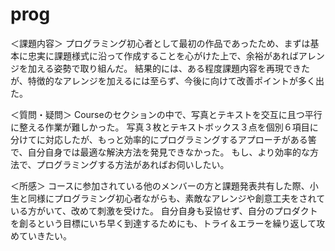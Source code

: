 # prog


＜課題内容＞
プログラミング初心者として最初の作品であったため、まずは基本に忠実に課題様式に沿って作成することを心がけた上で、余裕があればアレンジを加える姿勢で取り組んだ。
結果的には、ある程度課題内容を再現できたが、特徴的なアレンジを加えるには至らず、今後に向けて改善ポイントが多く出た。

＜質問・疑問＞
Courseのセクションの中で、写真とテキストを交互に且つ平行に整える作業が難しかった。
写真３枚とテキストボックス３点を個別６項目に分けてに対応したが、もっと効率的にプログラミングするアプローチがある筈で、自分自身では最適な解決方法を発見できなかった。
もし、より効率的な方法で、プログラミングする方法があればお伺いしたい。

＜所感＞
コースに参加されている他のメンバーの方と課題発表共有した際、小生と同様にプログラミング初心者ながらも、素敵なアレンジや創意工夫をされている方がいて、改めて刺激を受けた。
自分自身も妥協せず、自分のプロダクトを創るという目標にいち早く到達するためにも、トライ＆エラーを繰り返して攻めていきたい。
